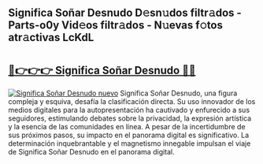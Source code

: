 ## Significa Soñar Desnudo D𝚎sn𝚞dos filtr𝚊dos - Parts-o0y Vid𝚎os filtr𝚊dos - N𝚞evas f𝚘tos atr𝚊ctivas LcKdL

# <h2><a href="http://mb1ow9z.tromn.icu/?c=Significa+So%c3%b1ar+Desnudo">🔗👉👉👉 Significa Soñar Desnudo 🔗🔗</a></h2>

[![Significa Soñar Desnudo nuevo](https://i.imgur.com/pEAQMta.gif)](http://mb1ow9z.tromn.icu/?c=Significa+So%c3%b1ar+Desnudo)
Significa Soñar Desnudo, una figura compleja y esquiva, desafía la clasificación directa. Su uso innovador de los medios digitales para la autopresentación ha cautivado y enfurecido a sus seguidores, estimulando debates sobre la privacidad, la expresión artística y la esencia de las comunidades en línea. A pesar de la incertidumbre de sus próximos pasos, su impacto en el panorama digital es significativo. La determinación inquebrantable y el magnetismo innegable impulsan el viaje de Significa Soñar Desnudo en el panorama digital.
